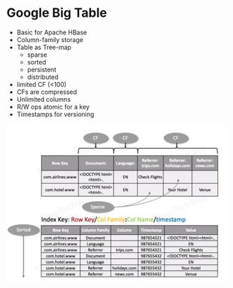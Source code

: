 # Google Big Table

- Basic for Apache HBase
- Column-family storage
- Table as Tree-map
  - sparse 
  - sorted
  - persistent
  - distributed
- limited CF (<100)
- CFs are compressed
- Unlimited columns
- R/W ops atomic for a key
- Timestamps for versioning

![Alt text](./images/image-33.png)